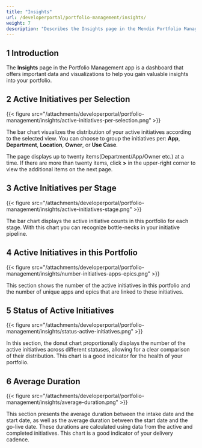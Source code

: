 ```yaml
---
title: "Insights"
url: /developerportal/portfolio-management/insights/
weight: 7
description: "Describes the Insights page in the Mendix Portfolio Management app."
---
```


## 1 Introduction

The **Insights** page in the Portfolio Management app is a dashboard that offers important data and visualizations to help you gain valuable insights into your portfolio.

## 2 Active Initiatives per Selection

{{< figure src="/attachments/developerportal/portfolio-management/insights/active-initiatives-per-selection.png" >}}

The bar chart visualizes the distribution of your active initiatives according to the selected view. You can choose to group the initiatives per: **App**, **Department**, **Location**, **Owner**, or **Use Case**.

The page displays up to twenty items(Department/App/Owner etc.) at a time. If there are more than twenty items, click **>** in the upper-right corner to view the additional items on the next page.

## 3 Active Initiatives per Stage

{{< figure src="/attachments/developerportal/portfolio-management/insights/active-initiatives-stage.png" >}}

The bar chart displays the active initiative counts in this portfolio for each stage. With this chart you can recognize bottle-necks in your initiative pipeline.

## 4 Active Initiatives in this Portfolio

{{< figure src="/attachments/developerportal/portfolio-management/insights/number-initiatives-apps-epics.png" >}}

This section shows the number of the active initiatives in this portfolio and the number of unique apps and epics that are linked to these initiatives.

## 5 Status of Active Initiatives

{{< figure src="/attachments/developerportal/portfolio-management/insights/status-active-initiatives.png" >}}

In this section, the donut chart proportionally displays the number of the active initiatives across different statuses, allowing for a clear comparison of their distribution. This chart is a good indicator for the health of your portfolio.

## 6 Average Duration

{{< figure src="/attachments/developerportal/portfolio-management/insights/average-duration.png" >}}

This section presents the average duration between the intake date and the start date, as well as the average duration between the start date and the go-live date. These durations are calculated using data from the active and completed initiatives. This chart is a good indicator of your delivery cadence.
